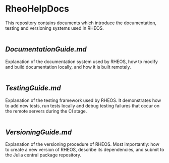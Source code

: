 # **RheoHelpDocs**
This repository contains documents which introduce the documentation, testing and versioning systems used in RHEOS.
<br><br>

## *DocumentationGuide.md*
Explanation of the documentation system used by RHEOS, how to modify and build documentation locally, and how it is built remotely.
<br><br>

## *TestingGuide.md*
Explanation of the testing framework used by RHEOS. It demonstrates how to add new tests, run tests locally and debug testing failures that occur on the remote servers during the CI stage.
<br><br>

## *VersioningGuide.md*
Explanation of the versioning procedure of RHEOS. Most importantly: how to create a new version of RHEOS, describe its dependencies, and submit to the Julia central package repository.
<br><br>